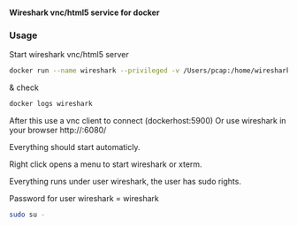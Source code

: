 #### Wireshark vnc/html5 service for docker


### Usage

Start wireshark vnc/html5 server

```bash
docker run --name wireshark --privileged -v /Users/pcap:/home/wireshark/pcap -d -p 5900:5900 -p 6080:6080 danielguerra/wireshark-vnc
```
& check
```bash
docker logs wireshark
```
After this use a vnc client to connect (dockerhost:5900)
Or use wireshark in your browser http://<dockerhost>:6080/

Everything should start automaticly.

Right click opens a menu to start wireshark or xterm.

Everything runs under user wireshark, the user
has sudo rights.

Password for user wireshark = wireshark

```bash
sudo su -
```
